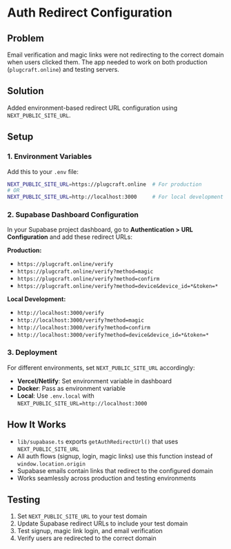 # Auth Redirect Configuration

## Problem
Email verification and magic links were not redirecting to the correct domain when users clicked them. The app needed to work on both production (`plugcraft.online`) and testing servers.

## Solution
Added environment-based redirect URL configuration using `NEXT_PUBLIC_SITE_URL`.

## Setup

### 1. Environment Variables
Add this to your `.env` file:
```bash
NEXT_PUBLIC_SITE_URL=https://plugcraft.online  # For production
# OR
NEXT_PUBLIC_SITE_URL=http://localhost:3000     # For local development
```

### 2. Supabase Dashboard Configuration
In your Supabase project dashboard, go to **Authentication > URL Configuration** and add these redirect URLs:

**Production:**
- `https://plugcraft.online/verify`
- `https://plugcraft.online/verify?method=magic`
- `https://plugcraft.online/verify?method=confirm`
- `https://plugcraft.online/verify?method=device&device_id=*&token=*`

**Local Development:**
- `http://localhost:3000/verify`
- `http://localhost:3000/verify?method=magic`
- `http://localhost:3000/verify?method=confirm`
- `http://localhost:3000/verify?method=device&device_id=*&token=*`

### 3. Deployment
For different environments, set `NEXT_PUBLIC_SITE_URL` accordingly:
- **Vercel/Netlify**: Set environment variable in dashboard
- **Docker**: Pass as environment variable
- **Local**: Use `.env.local` with `NEXT_PUBLIC_SITE_URL=http://localhost:3000`

## How It Works
- `lib/supabase.ts` exports `getAuthRedirectUrl()` that uses `NEXT_PUBLIC_SITE_URL`
- All auth flows (signup, login, magic links) use this function instead of `window.location.origin`
- Supabase emails contain links that redirect to the configured domain
- Works seamlessly across production and testing environments

## Testing
1. Set `NEXT_PUBLIC_SITE_URL` to your test domain
2. Update Supabase redirect URLs to include your test domain
3. Test signup, magic link login, and email verification
4. Verify users are redirected to the correct domain
